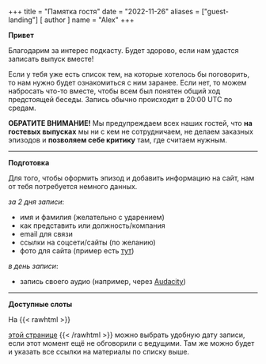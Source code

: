 +++
title = "Памятка гостя"
date = "2022-11-26"
aliases = ["guest-landing"]
[ author ]
  name = "Alex"
+++

**Привет**

Благодарим за интерес подкасту. Будет здорово, если нам удастся записать выпуск вместе!

Если у тебя уже есть список тем, на которые хотелось бы поговорить, то нам нужно будет ознакомиться с ним заранее. Если нет, то можем набросать что-то вместе, чтобы всем был понятен общий ход предстоящей беседы. Запись обычно происходит в 20:00 UTC по средам.

**ОБРАТИТЕ ВНИМАНИЕ!** Мы предупреждаем всех наших гостей, что **на гостевых выпусках** мы ни с кем не сотрудничаем, не делаем заказных эпизодов и **позволяем себе критику** там, где считаем нужным.

---

**Подготовка**

Для того, чтобы оформить эпизод и добавить информацию на сайт, нам от тебя потребуется немного данных.

_за 2 дня записи_:
- имя и фамилия (желательно с ударением)
- как представить или должность/компания
- email для связи
- ссылки на соцсети/сайты (по желанию)
- фото для сайта (пример есть [тут](https://datacoffee.link/guest/))

_в день записи_:
- запись своего аудио (например, через [Audacity](https://www.audacityteam.org))

---

**Доступные слоты**

На {{< rawhtml >}}
  <!-- Calendly link widget begin -->
  <link href="https://assets.calendly.com/assets/external/widget.css" rel="stylesheet">
  <script src="https://assets.calendly.com/assets/external/widget.js" type="text/javascript" async></script>
  <a href="" onclick="Calendly.initPopupWidget({url: 'https://calendly.com/datacoffee/guest'});return false;">этой странице</a>
  <!-- Calendly link widget end -->
{{< /rawhtml >}}  можно выбрать удобную дату записи, если этот момент ещё не обговорили с ведущими. Там же можно будет и указать все ссылки на материалы по списку выше.
